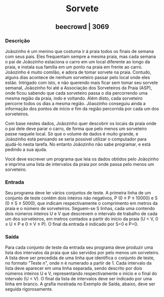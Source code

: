 <h1 align="center">Sorvete</h1>
<h2 align="center">beecrowd | 3069</h2>


### Descrição


Joãozinho é um menino que costuma ir à praia todos os finais de semana com seus pais. Eles frequentam sempre a mesma praia, mas cada semana o pai de Joãozinho estaciona o carro em um local diferente ao longo da praia, e instala sua família em um ponto na praia em frente ao carro. Joãozinho é muito comilão, e adora de tomar sorvete na praia. Contudo, alguns dias acontece de nenhum sorveteiro passar pelo local onde eles estão. Intrigado com isto, e não querendo mais ficar sem tomar seu sorvete semanal, Joãozinho foi até a Associação dos Sorveteiros da Praia (ASP), onde ficou sabendo que cada sorveteiro passa o dia percorrendo uma mesma região da praia, indo e voltando. Além disto, cada sorveteiro percorre todos os dias a mesma região. Jõaozinho conseguiu ainda a informação dos pontos de início e fim da região percorrida por cada um dos sorveteiros.

Com base nestes dados, Joãozinho quer descobrir os locais da praia onde o pai dele deve parar o carro, de forma que pelo menos um sorveteiro passe naquele local. Só que o volume de dados é muito grande, e Joãozinho está pensando se seria possível utilizar o computador para ajudá-lo nesta tarefa. No entanto Joãozinho não sabe programar, e está pedindo a sua ajuda.

Você deve escrever um programa que leia os dados obtidos pelo Joãozinho e imprima uma lista de intervalos da praia por onde passa pelo menos um sorveteiro.

### Entrada

Seu programa deve ler vários conjuntos de teste. A primeira linha de um conjunto de teste contém dois inteiros não negativos, P (0 ≤ P ≤ 10000) e S (0 ≤ S ≤ 5000), que indicam respectivamente o comprimento em metros da praia e o número de sorveteiros. Seguem-se S linhas, cada uma contendo dois números inteiros U e V que descrevem o intervalo de trabalho de cada um dos sorveteiros, em metros contados a partir do início da praia (U < V, 0 ≤ U ≤ P e 0 ≤ V ≤ P). O final da entrada é indicado por S=0 e P=0.

### Saída

Para cada conjunto de teste da entrada seu programa deve produzir uma lista dos intervalos da praia que são servidos por pelo menos um sorveteiro. A lista deve ser precedida de uma linha que identifica o conjunto de teste, no formato "Teste n", onde n é numerado a partir de 1. Cada intervalo da lista deve aparecer em uma linha separada, sendo descrito por dois números inteiros U e V, representando respectivamente o início e o final do intervalo (U < V). O final da lista de intervalos deve ser indicado por uma linha em branco. A grafia mostrada no Exemplo de Saída, abaixo, deve ser seguida rigorosamente.
